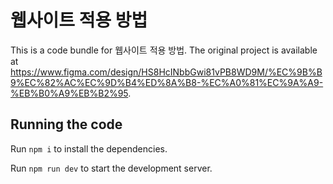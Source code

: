 
  # 웹사이트 적용 방법

  This is a code bundle for 웹사이트 적용 방법. The original project is available at https://www.figma.com/design/HS8HcINbbGwi81vPB8WD9M/%EC%9B%B9%EC%82%AC%EC%9D%B4%ED%8A%B8-%EC%A0%81%EC%9A%A9-%EB%B0%A9%EB%B2%95.

  ## Running the code

  Run `npm i` to install the dependencies.

  Run `npm run dev` to start the development server.
  